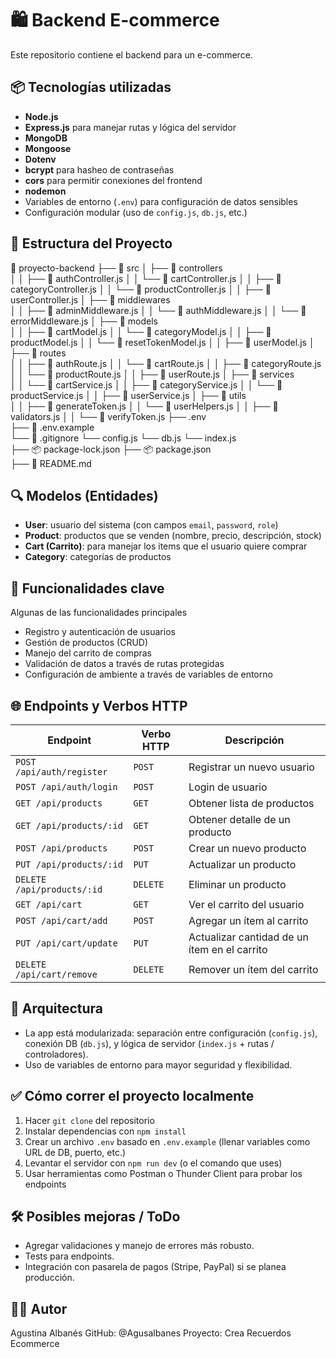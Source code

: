 # 🛍️ Backend E-commerce

Este repositorio contiene el backend para un e-commerce.

## 📦 Tecnologías utilizadas

- **Node.js**  
- **Express.js** para manejar rutas y lógica del servidor  
- **MongoDB**   
- **Mongoose** 
- **Dotenv**
- **bcrypt** para hasheo de contraseñas 
- **cors**  para permitir conexiones del frontend 
- **nodemon**
- Variables de entorno (`.env`) para configuración de datos sensibles 
- Configuración modular (uso de `config.js`, `db.js`, etc.)

## 📁 Estructura del Proyecto

📁 proyecto-backend
├── 📁 src
│   ├── 📁 controllers          
│   │   ├── 📄 authController.js
│   │   └── 📄 cartController.js
│   │   ├── 📄 categoryController.js
│   │   └── 📄 productController.js
│   │   ├── 📄 userController.js
│   ├── 📁 middlewares          
│   │   ├── 📄 adminMiddleware.js
│   │   └── 📄 authMiddleware.js
│   │   └── 📄 errorMiddleware.js
│   ├── 📁 models              
│   │   ├── 📄 cartModel.js
│   │   └── 📄 categoryModel.js
│   │   ├── 📄 productModel.js
│   │   └── 📄 resetTokenModel.js
│   │   ├── 📄 userModel.js
│   ├── 📁 routes               
│   │   ├── 📄 authRoute.js
│   │   └── 📄 cartRoute.js
│   │   ├── 📄 categoryRoute.js
│   │   └── 📄 productRoute.js
│   │   ├── 📄 userRoute.js
│   ├── 📁 services           
│   │   └── 📄 cartService.js
│   │   ├── 📄 categoryService.js
│   │   └── 📄 productService.js
│   │   ├── 📄 userService.js
│   ├── 📁 utils                
│   │   ├── 📄 generateToken.js
│   │   └── 📄 userHelpers.js
│   │   ├── 📄 validators.js
│   │   └── 📄 verifyToken.js 
├──    .env   
├── 🔧 .env.example  
└── 🔧 .gitignore 
└──     config.js
└──     db.js
└──     index.js   
├── 📦 package-lock.json
├── 📦 package.json         
├── 📄 README.md             

## 🔍 Modelos (Entidades)

- **User**: usuario del sistema (con campos  `email`, `password`, `role`)  
- **Product**: productos que se venden (nombre, precio, descripción, stock)  
- **Cart (Carrito)**: para manejar los items que el usuario quiere comprar  
- **Category**: categorías de productos

## 🚀 Funcionalidades clave

Algunas de las funcionalidades principales 

- Registro y autenticación de usuarios  
- Gestión de productos (CRUD)  
- Manejo del carrito de compras   
- Validación de datos a través de rutas protegidas  
- Configuración de ambiente a través de variables de entorno  

## 🌐 Endpoints y Verbos HTTP

| Endpoint | Verbo HTTP | Descripción |
|---|---|---|
| `POST /api/auth/register` | `POST` | Registrar un nuevo usuario |
| `POST /api/auth/login` | `POST` | Login de usuario |
| `GET /api/products` | `GET` | Obtener lista de productos |
| `GET /api/products/:id` | `GET` | Obtener detalle de un producto |
| `POST /api/products` | `POST` | Crear un nuevo producto |
| `PUT /api/products/:id` | `PUT` | Actualizar un producto |
| `DELETE /api/products/:id` | `DELETE` | Eliminar un producto |
| `GET /api/cart` | `GET` | Ver el carrito del usuario |
| `POST /api/cart/add` | `POST` | Agregar un ítem al carrito |
| `PUT /api/cart/update` | `PUT` | Actualizar cantidad de un ítem en el carrito |
| `DELETE /api/cart/remove` | `DELETE` | Remover un ítem del carrito |


## 🧱 Arquitectura

- La app está modularizada: separación entre configuración (`config.js`), conexión DB (`db.js`), y lógica de servidor (`index.js` + rutas / controladores).  
- Uso de variables de entorno para mayor seguridad y flexibilidad.  


## ✅ Cómo correr el proyecto localmente

1. Hacer `git clone` del repositorio  
2. Instalar dependencias con `npm install` 
3. Crear un archivo `.env` basado en `.env.example` (llenar variables como URL de DB, puerto, etc.)  
4. Levantar el servidor con `npm run dev` (o el comando que uses)  
5. Usar herramientas como Postman o Thunder Client para probar los endpoints

## 🛠️ Posibles mejoras / ToDo
 
- Agregar validaciones y manejo de errores más robusto.    
- Tests para endpoints.  
- Integración con pasarela de pagos (Stripe, PayPal) si se planea producción.   


## 👨‍💻 Autor
Agustina Albanés
GitHub: @Agusalbanes
Proyecto: Crea Recuerdos Ecommerce



